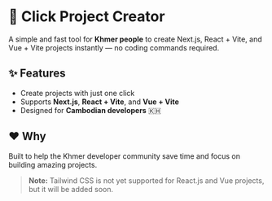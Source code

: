# 🚀 Click Project Creator

A simple and fast tool for **Khmer people** to create Next.js, React + Vite, and Vue + Vite projects instantly — no coding commands required.

## ✨ Features
- Create projects with just one click
- Supports **Next.js**, **React + Vite**, and **Vue + Vite**
- Designed for **Cambodian developers** 🇰🇭

## ❤️ Why
Built to help the Khmer developer community save time and focus on building amazing projects.

> **Note:** Tailwind CSS is not yet supported for React.js and Vue projects, but it will be added soon.
